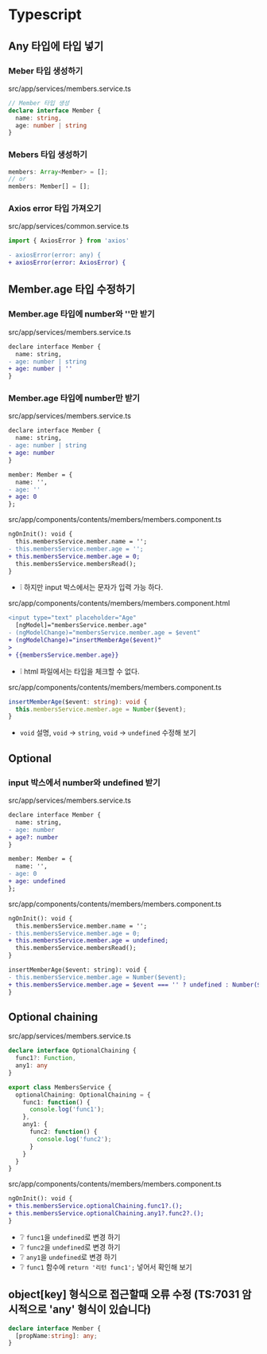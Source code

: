 # Typescript

## Any 타입에 타입 넣기
### Meber 타입 생성하기
src/app/services/members.service.ts

```ts
// Member 타입 생성
declare interface Member {
  name: string,
  age: number | string
}
```

### Mebers 타입 생성하기
```ts
members: Array<Member> = [];
// or
members: Member[] = [];
```

### Axios error 타입 가져오기
src/app/services/common.service.ts
```ts
import { AxiosError } from 'axios'
```
```diff
- axiosError(error: any) {
+ axiosError(error: AxiosError) {
```

## Member.age 타입 수정하기
### Member.age 타입에 number와 ''만 받기
src/app/services/members.service.ts
```diff
declare interface Member {
  name: string,
- age: number | string
+ age: number | ''
}
```

### Member.age 타입에 number만 받기
src/app/services/members.service.ts
```diff
declare interface Member {
  name: string,
- age: number | string
+ age: number
}

member: Member = {
  name: '',
- age: ''
+ age: 0
};
```

src/app/components/contents/members/members.component.ts
```diff
ngOnInit(): void {
  this.membersService.member.name = '';
- this.membersService.member.age = '';
+ this.membersService.member.age = 0;
  this.membersService.membersRead();
}
```
* ❕ 하지만 input 박스에서는 문자가 입력 가능 하다.

src/app/components/contents/members/members.component.html
```diff
<input type="text" placeholder="Age"
  [ngModel]="membersService.member.age"
- (ngModelChange)="membersService.member.age = $event"
+ (ngModelChange)="insertMemberAge($event)"
>
+ {{membersService.member.age}}
```
* ❕ html 파일에서는 타입을 체크할 수 없다.

src/app/components/contents/members/members.component.ts
```ts
insertMemberAge($event: string): void {
  this.membersService.member.age = Number($event);
}
```
* `void` 설명, `void` -> `string`, `void` -> `undefined` 수정해 보기

## Optional
### input 박스에서 number와 undefined 받기
src/app/services/members.service.ts
```diff
declare interface Member {
  name: string,
- age: number
+ age?: number
}

member: Member = {
  name: '',
- age: 0
+ age: undefined
};
```

src/app/components/contents/members/members.component.ts
```diff
ngOnInit(): void {
  this.membersService.member.name = '';
- this.membersService.member.age = 0;
+ this.membersService.member.age = undefined;
  this.membersService.membersRead();
}

insertMemberAge($event: string): void {
- this.membersService.member.age = Number($event);
+ this.membersService.member.age = $event === '' ? undefined : Number($event);
}
```

## Optional chaining
src/app/services/members.service.ts
```ts
declare interface OptionalChaining {
  func1?: Function,
  any1: any
}

export class MembersService {
  optionalChaining: OptionalChaining = {
    func1: function() {
      console.log('func1');
    },
    any1: {
      func2: function() {
        console.log('func2');
      }
    }
  }
}
```
src/app/components/contents/members/members.component.ts
```diff
ngOnInit(): void {
+ this.membersService.optionalChaining.func1?.();
+ this.membersService.optionalChaining.any1?.func2?.();
}
```
* ❔ `func1`을 `undefined`로 변경 하기
* ❔ `func2`을 `undefined`로 변경 하기
* ❔ `any1`을 `undefined`로 변경 하기
* ❔ `func1` 함수에 `return '리턴 func1';` 넣어서 확인해 보기

## object[key] 형식으로 접근할때 오류 수정 (TS:7031 암시적으로 'any' 형식이 있습니다)
```ts
declare interface Member {
  [propName:string]: any;
}
```
<!--
[propsName:string]: any;
-->
